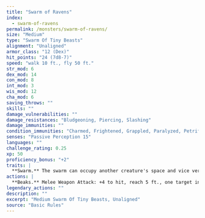 ```yaml
---
title: "Swarm of Ravens"
index:
  - swarm-of-ravens
permalink: /monsters/swarm-of-ravens/
size: "Medium"
type: "Swarm Of Tiny Beasts"
alignment: "Unaligned"
armor_class: "12 (Dex)"
hit_points: "24 (7d8-7)"
speed: "walk 10 ft., fly 50 ft."
str_mod: 6
dex_mod: 14
con_mod: 8
int_mod: 3
wis_mod: 12
cha_mod: 6
saving_throws: ""
skills: ""
damage_vulnerabilities: ""
damage_resistances: "Bludgeoning, Piercing, Slashing"
damage_immunities: ""
condition_immunities: "Charmed, Frightened, Grappled, Paralyzed, Petrified, Prone, Restrained, Stunned"
senses: "Passive Perception 15"
languages: ""
challenge_rating: 0.25
xp: 50
proficiency_bonus: "+2"
traits: |
  **Swarm.** The swarm can occupy another creature's space and vice versa, and the swarm can move through any opening large enough for a Tiny raven. The swarm can't regain hit points or gain temporary hit points.
actions: |
  **Beaks.** Melee Weapon Attack: +4 to hit, reach 5 ft., one target in the swarm's space. Hit: 7 (2d6) piercing damage, or 3 (1d6) piercing damage if the swarm has half of its hit points or fewer.  
legendary_actions: ""
description: ""
excerpt: "Medium Swarm Of Tiny Beasts, Unaligned"
source: "Basic Rules"
---
```

